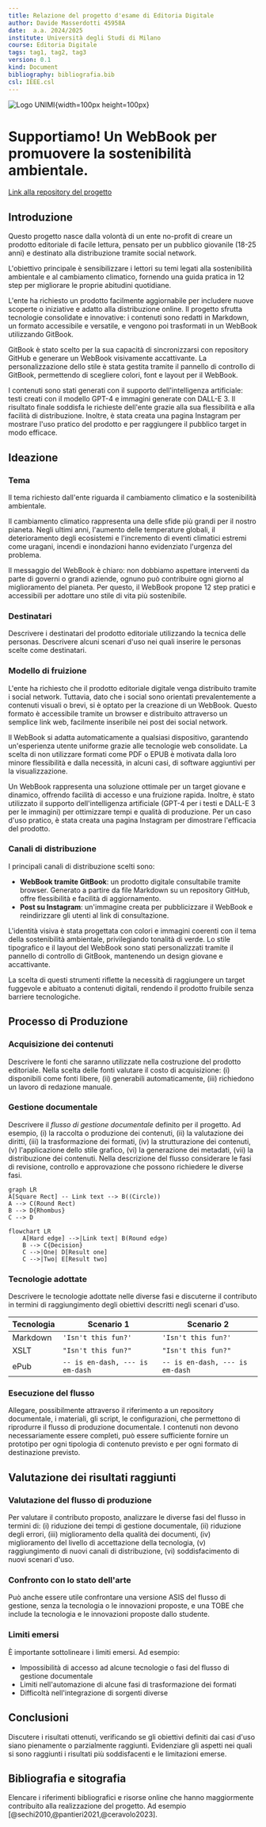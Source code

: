 ```yaml
---
title: Relazione del progetto d'esame di Editoria Digitale
author: Davide Masserdotti 45958A
date:  a.a. 2024/2025
institute: Università degli Studi di Milano
course: Editoria Digitale
tags: tag1, tag2, tag3
version: 0.1
kind: Document
bibliography: bibliografia.bib
csl: IEEE.csl
---
```


![Logo UNIMI](./logo/minerva.jpg){width=100px height=100px}

# Supportiamo! Un WebBook per promuovere la sostenibilità ambientale.
[Link alla repository del progetto](https://github.com/DavideMasserdotti/Supportiamoci)

## Introduzione
Questo progetto nasce dalla volontà di un ente no-profit di creare un prodotto editoriale di facile lettura, pensato per un pubblico giovanile (18-25 anni) e destinato alla distribuzione tramite social network. 

L'obiettivo principale è sensibilizzare i lettori su temi legati alla sostenibilità ambientale e al cambiamento climatico, fornendo una guida pratica in 12 step per migliorare le proprie abitudini quotidiane.

L'ente ha richiesto un prodotto facilmente aggiornabile per includere nuove scoperte o iniziative e adatto alla distribuzione online. Il progetto sfrutta tecnologie consolidate e innovative: i contenuti sono redatti in Markdown, un formato accessibile e versatile, e vengono poi trasformati in un WebBook utilizzando GitBook. 

GitBook è stato scelto per la sua capacità di sincronizzarsi con repository GitHub e generare un WebBook visivamente accattivante. La personalizzazione dello stile è stata gestita tramite il pannello di controllo di GitBook, permettendo di scegliere colori, font e layout per il WebBook.

I contenuti sono stati generati con il supporto dell'intelligenza artificiale: testi creati con il modello GPT-4 e immagini generate con DALL-E 3. Il risultato finale soddisfa le richieste dell'ente grazie alla sua flessibilità e alla facilità di distribuzione. Inoltre, è stata creata una pagina Instagram per mostrare l'uso pratico del prodotto e per raggiungere il pubblico target in modo efficace.

## Ideazione

### Tema
Il tema richiesto dall'ente riguarda il cambiamento climatico e la sostenibilità ambientale.

Il cambiamento climatico rappresenta una delle sfide più grandi per il nostro pianeta. Negli ultimi anni, l'aumento delle temperature globali, il deterioramento degli ecosistemi e l'incremento di eventi climatici estremi come uragani, incendi e inondazioni hanno evidenziato l'urgenza del problema. 

Il messaggio del WebBook è chiaro: non dobbiamo aspettare interventi da parte di governi o grandi aziende, ognuno può contribuire ogni giorno al miglioramento del pianeta. Per questo, il WebBook propone 12 step pratici e accessibili per adottare uno stile di vita più sostenibile.

### Destinatari
Descrivere i destinatari del prodotto editoriale utilizzando la tecnica delle personas. Descrivere alcuni scenari d'uso nei quali inserire le personas scelte come destinatari.

### Modello di fruizione
L'ente ha richiesto che il prodotto editoriale digitale venga distribuito tramite i social network. Tuttavia, dato che i social sono orientati prevalentemente a contenuti visuali o brevi, si è optato per la creazione di un WebBook. Questo formato è accessibile tramite un browser e distribuito attraverso un semplice link web, facilmente inseribile nei post dei social network.

Il WebBook si adatta automaticamente a qualsiasi dispositivo, garantendo un'esperienza utente uniforme grazie alle tecnologie web consolidate. La scelta di non utilizzare formati come PDF o EPUB è motivata dalla loro minore flessibilità e dalla necessità, in alcuni casi, di software aggiuntivi per la visualizzazione.

Un WebBook rappresenta una soluzione ottimale per un target giovane e dinamico, offrendo facilità di accesso e una fruizione rapida. Inoltre, è stato utilizzato il supporto dell'intelligenza artificiale (GPT-4 per i testi e DALL-E 3 per le immagini) per ottimizzare tempi e qualità di produzione. Per un caso d'uso pratico, è stata creata una pagina Instagram per dimostrare l'efficacia del prodotto.

### Canali di distribuzione
I principali canali di distribuzione scelti sono:

- **WebBook tramite GitBook**: un prodotto digitale consultabile tramite browser. Generato a partire da file Markdown su un repository GitHub, offre flessibilità e facilità di aggiornamento.
- **Post su Instagram**: un'immagine creata per pubblicizzare il WebBook e reindirizzare gli utenti al link di consultazione.

L'identità visiva è stata progettata con colori e immagini coerenti con il tema della sostenibilità ambientale, privilegiando tonalità di verde. Lo stile tipografico e il layout del WebBook sono stati personalizzati tramite il pannello di controllo di GitBook, mantenendo un design giovane e accattivante.

La scelta di questi strumenti riflette la necessità di raggiungere un target fuggevole e abituato a contenuti digitali, rendendo il prodotto fruibile senza barriere tecnologiche.

## Processo di Produzione

### Acquisizione dei contenuti
Descrivere le fonti che saranno utilizzate nella costruzione del prodotto editoriale. Nella scelta delle fonti valutare il costo di acquisizione: (i) disponibili come fonti libere, (ii) generabili automaticamente, (iii) richiedono un lavoro di redazione manuale.

### Gestione documentale

Descrivere il *flusso di gestione documentale* definito per il progetto. Ad esempio, (i) la raccolta o produzione dei contenuti, (ii) la valutazione dei diritti, (iii) la trasformazione dei formati, (iv) la strutturazione dei contenuti, (v) l'applicazione dello stile grafico, (vi) la generazione dei metadati, (vii) la distribuzione dei contenuti. Nella descrizione del flusso considerare le fasi di revisione, controllo e approvazione che possono richiedere le diverse fasi.

```mermaid
graph LR
A[Square Rect] -- Link text --> B((Circle))
A --> C(Round Rect)
B --> D{Rhombus}
C --> D
```
```mermaid
flowchart LR
    A[Hard edge] -->|Link text| B(Round edge)
    B --> C{Decision}
    C -->|One| D[Result one]
    C -->|Two| E[Result two]
```

### Tecnologie adottate

Descrivere le tecnologie adottate nelle diverse fasi e discuterne il contributo in termini di raggiungimento degli obiettivi descritti negli scenari d'uso.

| Tecnologia     | Scenario 1                | Scenario 2                |
|----------------|---------------------------|---------------------------|
| Markdown       | `'Isn't this fun?'`       | `'Isn't this fun?'`       |
| XSLT           | `"Isn't this fun?"`      | `"Isn't this fun?"`      |
| ePub           | `-- is en-dash, --- is em-dash` | `-- is en-dash, --- is em-dash` |

### Esecuzione del flusso
Allegare, possibilmente attraverso il riferimento a un repository documentale, i materiali, gli script, le configurazioni, che permettono di riprodurre il flusso di produzione documentale. I contenuti non devono necessariamente essere completi, può essere sufficiente fornire un prototipo per ogni tipologia di contenuto previsto e per ogni formato di destinazione previsto.  

## Valutazione dei risultati raggiunti

### Valutazione del flusso di produzione

Per valutare il contributo proposto, analizzare le diverse fasi del flusso in termini di: 
(i) riduzione dei tempi di gestione documentale, 
(ii) riduzione degli errori, 
(iii) miglioramento della qualità dei documenti, 
(iv) miglioramento del livello di accettazione della tecnologia, 
(v) raggiungimento di nuovi canali di distribuzione, 
(vi) soddisfacimento di nuovi scenari d'uso.
 
### Confronto con lo stato dell'arte

Può anche essere utile confrontare una versione ASIS del flusso di gestione, senza la tecnologia o le innovazioni proposte, e una TOBE che include la tecnologia e le innovazioni proposte dallo studente.

### Limiti emersi

È importante sottolineare i limiti emersi. Ad esempio:
- Impossibilità di accesso ad alcune tecnologie o fasi del flusso di gestione documentale
- Limiti nell'automazione di alcune fasi di trasformazione dei formati
- Difficoltà nell'integrazione di sorgenti diverse

## Conclusioni

Discutere i risultati ottenuti, verificando se gli obiettivi definiti dai casi d'uso siano pienamente o parzialmente raggiunti. Evidenziare gli aspetti nei quali si sono raggiunti i risultati più soddisfacenti e le limitazioni emerse.

## Bibliografia e sitografia

Elencare i riferimenti bibliografici e risorse online che hanno maggiormente contribuito alla realizzazione del progetto. Ad esempio [@sechi2010,@pantieri2021,@ceravolo2023].

